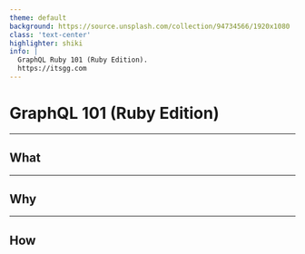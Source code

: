 ```yaml
---
theme: default
background: https://source.unsplash.com/collection/94734566/1920x1080
class: 'text-center'
highlighter: shiki
info: |
  GraphQL Ruby 101 (Ruby Edition).
  https://itsgg.com
---
```


# GraphQL 101 (Ruby Edition)

---

## What

---

## Why

---

## How
